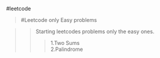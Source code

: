 #leetcode

>#Leetcode only Easy problems

>>Starting leetcodes problems only the easy ones.
>>> 1.Two Sums <br />
>>> 2.Palindrome
